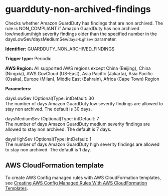 # guardduty\-non\-archived\-findings<a name="guardduty-non-archived-findings"></a>

Checks whether Amazon GuardDuty has findings that are non archived\. The rule is NON\_COMPLIANT if Amazon GuardDuty has non archived low/medium/high severity findings older than the specified number in the daysLowSev/daysMediumSev/`daysHighSev` parameter\. 

**Identifier:** GUARDDUTY\_NON\_ARCHIVED\_FINDINGS

**Trigger type:** Periodic

**AWS Region:** All supported AWS regions except China \(Beijing\), China \(Ningxia\), AWS GovCloud \(US\-East\), Asia Pacific \(Jakarta\), Asia Pacific \(Osaka\), Europe \(Milan\), Middle East \(Bahrain\), Africa \(Cape Town\) Region

**Parameters:**

daysLowSev \(Optional\)Type: intDefault: 30  
The number of days Amazon GuardDuty low severity findings are allowed to stay non archived\. The default is 30 days\.

daysMediumSev \(Optional\)Type: intDefault: 7  
The number of days Amazon GuardDuty medium severity findings are allowed to stay non archived\. The default is 7 days\.

daysHighSev \(Optional\)Type: intDefault: 1  
The number of days Amazon GuardDuty high severity findings are allowed to stay non archived\. The default is 1 day\.

## AWS CloudFormation template<a name="w85aac12c32c17b9d319c15"></a>

To create AWS Config managed rules with AWS CloudFormation templates, see [Creating AWS Config Managed Rules With AWS CloudFormation Templates](aws-config-managed-rules-cloudformation-templates.md)\.